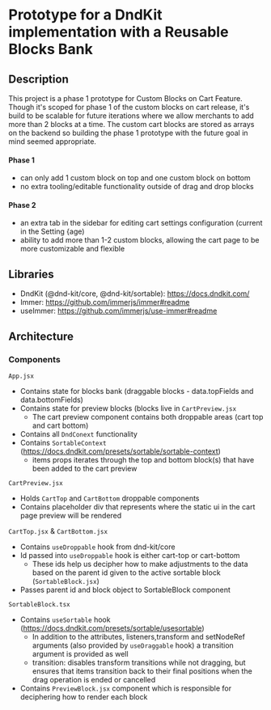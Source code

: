 # Prototype for a DndKit implementation with a Reusable Blocks Bank

## Description

This project is a phase 1 prototype for Custom Blocks on Cart Feature. Though it's scoped for phase 1 of the custom blocks on cart release, it's build to be scalable for future iterations where we allow merchants to add more than 2 blocks at a time. The custom cart blocks are stored as arrays on the backend so building the phase 1 prototype with the future goal in mind seemed appropriate.

#### Phase 1

-   can only add 1 custom block on top and one custom block on bottom
-   no extra tooling/editable functionality outside of drag and drop blocks

#### Phase 2

-   an extra tab in the sidebar for editing cart settings configuration (current in the Setting {age)
-   ability to add more than 1-2 custom blocks, allowing the cart page to be more customizable and flexible

## Libraries

-   DndKit (@dnd-kit/core, @dnd-kit/sortable): https://docs.dndkit.com/
-   Immer: https://github.com/immerjs/immer#readme
-   useImmer: https://github.com/immerjs/use-immer#readme

## Architecture

### Components

`App.jsx`

-   Contains state for blocks bank (draggable blocks - data.topFields and data.bottomFields)
-   Contains state for preview blocks (blocks live in `CartPreview.jsx`
    -   The cart preview component contains both droppable areas (cart top and cart bottom)
-   Contains all `DndConext` functionality
-   Contains `SortableContext` (https://docs.dndkit.com/presets/sortable/sortable-context)
    -   items props iterates through the top and bottom block(s) that have been added to the cart preview

`CartPreview.jsx`

-   Holds `CartTop` and `CartBottom` droppable components
-   Contains placeholder div that represents where the static ui in the cart page preview will be rendered

`CartTop.jsx` & `CartBottom.jsx`

-   Contains `useDroppable` hook from dnd-kit/core
-   Id passed into `useDroppable` hook is either cart-top or cart-bottom
    -   These ids help us decipher how to make adjustments to the data based on the parent id given to the active sortable block (`SortableBlock.jsx`)
-   Passes parent id and block object to SortableBlock component

`SortableBlock.tsx`

-   Contains `useSortable` hook (https://docs.dndkit.com/presets/sortable/usesortable)
    -   In addition to the attributes, listeners,transform and setNodeRef arguments (also provided by `useDraggable` hook) a transition argument is provided as well
    -   transition: disables transform transitions while not dragging, but ensures that items transition back to their final positions when the drag operation is ended or cancelled
-   Contains `PreviewBlock.jsx` component which is responsible for deciphering how to render each block
